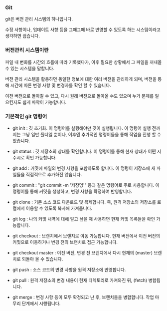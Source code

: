 ### Git
git은 버전 관리 시스템의 하나입니다.

수정 사항이나, 업데이트 사항 등을 그때그때 바로 반영할 수 있도록 하는 시스템이라고 생각하면 쉽습니다.  

### 버전관리 시스템이란
파일 내 변화를 시간의 흐름에 따라 기록했다가, 이후 필요한 상황에서 그 파일을 꺼내올 수 있는 시스템을 말합니다.  

버전 관리 시스템을 활용하면 동일한 정보에 대한 여러 버전을 관리하게 되며, 버전을 통해 시간에 따른 변경 사항 및 변경자를 확인 할 수 있습니다.  

이전 버전으로 돌아갈 수 있고, 다시 원래 버전으로 돌아올 수도 있으며 누가 문제를 일으킨지도 쉽게 파악이 가능합니다.

### 기본적인 git 명령어
* git init : 깃 초기화. 이 명령어를 실행해야만 깃이 실행됩니다. 이 명령어 실행 전까지는 그냥 일반 폴더일 뿐이나, 이후엔 추가적인 명령어들을 통해 작업을 진행 할 수 있습니다.

* git status : 깃 저장소의 상태를 확인합니다. 이 명령어를 통해 현재 상태가 어떤 지 수시로 확인 가능합니다.

* git add : 커밋에 파일의 변경 사항을 포함하도록 합니다. 이 명령이 저장소에 새 파일들을 직접적으로 추가하진 않습니다.

* git commit : "git commit -m '저장명'" 등과 같은 명령어로 주로 사용합니다. 이 명령어를 통해 커밋을 생성하고, 변경 사항을 확정하여 반영합니다.

* git clone : 기존 소스 코드 다운로드 및 복제합니다. 즉, 원격 저장소의 저장소를 로컬에서 이용할 수 있도록 복사해 가져옵니다.

* git log : 나의 커밋 내역에 대해 알고 싶을 때 사용하면 현재 커밋 목록들을 확인 가능합니다.

* git checkout : 브랜치에서 브랜치로 이동 가능합니다. 현재 버전에서 이전 버전의 커밋으로 이동하거나 변경 전의 브랜치로 접근 가능합니다.

* git checkout master : 이전 버전, 변경 전 브랜치에서 다시 현재의 (master) 브랜치로 되돌아 올 수 있습니다.

* git push : 소스 코드의 변경 사항을 원격 저장소에 반영합니다.

* git pull : 원격 저장소의 변경 내용이 현재 디렉토리로 가져와진 뒤, (fetch) 병합됩니다.

* git merge : 변경 사항 등이 모두 확정되고 난 후, 브랜치들을 병합합니다. 작업 마무리 단계에서 시행됩니다.